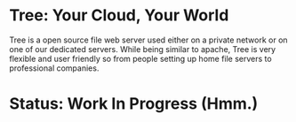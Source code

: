 Tree: Your Cloud, Your World 
====
Tree is a open source file web server used either on a private network or on one of our dedicated servers.
While being similar to apache, Tree is very flexible and user friendly so from people setting up home file servers to professional companies.

Status: Work In Progress (Hmm.)
=========================================================================================

